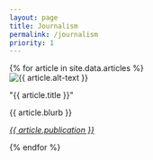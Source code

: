 ```yaml
---
layout: page
title: Journalism
permalink: /journalism
priority: 1
---
```



<div class="article-box">
  {% for article in site.data.articles %}
    <div class="article">
      <img class="article-image" src="{{ article.image }}" alt="{{ article.alt-text }}"/>
      <div class="article-text">
        <p><span class="article-highlight article-title"> "{{ article.title }}" </span></p>
        <p><span class="article-highlight"> {{ article.blurb }} </span></p>
        <p><span class="article-highlight"><i><a href="{{ article.link }}"> {{ article.publication }} </a></i></span></p>
      </div>
    </div>
  {% endfor %}
</div>

